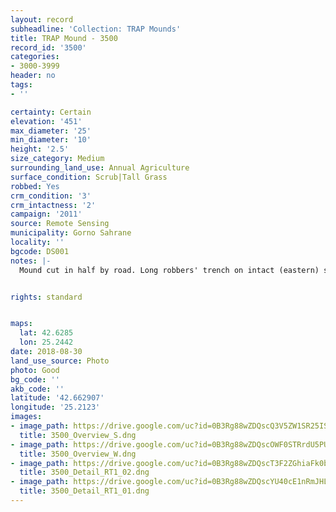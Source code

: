 ```yaml
---
layout: record
subheadline: 'Collection: TRAP Mounds'
title: TRAP Mound - 3500
record_id: '3500'
categories:
- 3000-3999
header: no
tags:
- ''

certainty: Certain
elevation: '451'
max_diameter: '25'
min_diameter: '10'
height: '2.5'
size_category: Medium
surrounding_land_use: Annual Agriculture
surface_condition: Scrub|Tall Grass
robbed: Yes
crm_condition: '3'
crm_intactness: '2'
campaign: '2011'
source: Remote Sensing
municipality: Gorno Sahrane
locality: ''
bgcode: DS001
notes: |-
  Mound cut in half by road. Long robbers' trench on intact (eastern) side of mound, but overgrown with brambles (hard to accurately determine dimesions/take photos).


rights: standard


maps:
  lat: 42.6285
  lon: 25.2442
date: 2018-08-30
land_use_source: Photo
photo: Good
bg_code: ''
akb_code: ''
latitude: '42.662907'
longitude: '25.2123'
images:
- image_path: https://drive.google.com/uc?id=0B3Rg88wZDQscQ3V5ZW1SR25ISWs
  title: 3500_Overview_S.dng
- image_path: https://drive.google.com/uc?id=0B3Rg88wZDQscOWF0STRrdU5PUEE
  title: 3500_Overview_W.dng
- image_path: https://drive.google.com/uc?id=0B3Rg88wZDQscT3F2ZGhiaFk0bjQ
  title: 3500_Detail_RT1_02.dng
- image_path: https://drive.google.com/uc?id=0B3Rg88wZDQscYU40cE1nRmJHLVE
  title: 3500_Detail_RT1_01.dng
---
```

